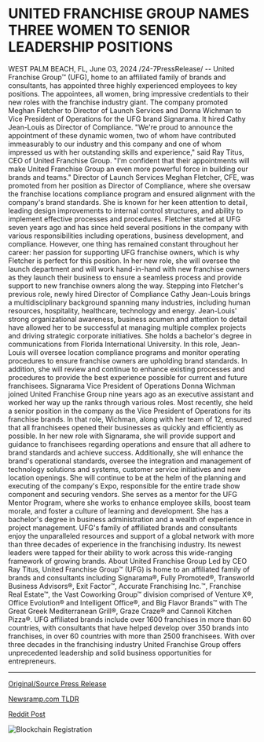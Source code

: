 # UNITED FRANCHISE GROUP NAMES THREE WOMEN TO SENIOR LEADERSHIP POSITIONS

WEST PALM BEACH, FL, June 03, 2024 /24-7PressRelease/ -- United Franchise Group™ (UFG), home to an affiliated family of brands and consultants, has appointed three highly experienced employees to key positions. The appointees, all women, bring impressive credentials to their new roles with the franchise industry giant.  The company promoted Meghan Fletcher to Director of Launch Services and Donna Wichman to Vice President of Operations for the UFG brand Signarama. It hired Cathy Jean-Louis as Director of Compliance.  "We're proud to announce the appointment of these dynamic women, two of whom have contributed immeasurably to our industry and this company and one of whom impressed us with her outstanding skills and experience," said Ray Titus, CEO of United Franchise Group. "I'm confident that their appointments will make United Franchise Group an even more powerful force in building our brands and teams."  Director of Launch Services Meghan Fletcher, CFE, was promoted from her position as Director of Compliance, where she oversaw the franchise locations compliance program and ensured alignment with the company's brand standards. She is known for her keen attention to detail, leading design improvements to internal control structures, and ability to implement effective processes and procedures. Fletcher started at UFG seven years ago and has since held several positions in the company with various responsibilities including operations, business development, and compliance. However, one thing has remained constant throughout her career: her passion for supporting UFG franchise owners, which is why Fletcher is perfect for this position. In her new role, she will oversee the launch department and will work hand-in-hand with new franchise owners as they launch their business to ensure a seamless process and provide support to new franchise owners along the way.  Stepping into Fletcher's previous role, newly hired Director of Compliance Cathy Jean-Louis brings a multidisciplinary background spanning many industries, including human resources, hospitality, healthcare, technology and energy. Jean-Louis' strong organizational awareness, business acumen and attention to detail have allowed her to be successful at managing multiple complex projects and driving strategic corporate initiatives. She holds a bachelor's degree in communications from Florida International University. In this role, Jean-Louis will oversee location compliance programs and monitor operating procedures to ensure franchise owners are upholding brand standards. In addition, she will review and continue to enhance existing processes and procedures to provide the best experience possible for current and future franchisees.  Signarama Vice President of Operations Donna Wichman joined United Franchise Group nine years ago as an executive assistant and worked her way up the ranks through various roles. Most recently, she held a senior position in the company as the Vice President of Operations for its franchise brands. In that role, Wichman, along with her team of 12, ensured that all franchisees opened their businesses as quickly and efficiently as possible. In her new role with Signarama, she will provide support and guidance to franchisees regarding operations and ensure that all adhere to brand standards and achieve success. Additionally, she will enhance the brand's operational standards, oversee the integration and management of technology solutions and systems, customer service initiatives and new location openings. She will continue to be at the helm of the planning and executing of the company's Expo, responsible for the entire trade show component and securing vendors. She serves as a mentor for the UFG Mentor Program, where she works to enhance employee skills, boost team morale, and foster a culture of learning and development. She has a bachelor's degree in business administration and a wealth of experience in project management.   UFG's family of affiliated brands and consultants enjoy the unparalleled resources and support of a global network with more than three decades of experience in the franchising industry. Its newest leaders were tapped for their ability to work across this wide-ranging framework of growing brands.  About United Franchise Group Led by CEO Ray Titus, United Franchise Group™ (UFG) is home to an affiliated family of brands and consultants including Signarama®, Fully Promoted®, Transworld Business Advisors®, Exit Factor™, Accurate Franchising Inc.™, Franchise Real Estate™, the Vast Coworking Group™ division comprised of Venture X®, Office Evolution® and Intelligent Office®, and Big Flavor Brands™ with The Great Greek Mediterranean Grill®, Graze Craze® and Cannoli Kitchen Pizza®. UFG affiliated brands include over 1600 franchises in more than 60 countries, with consultants that have helped develop over 350 brands into franchises, in over 60 countries with more than 2500 franchisees. With over three decades in the franchising industry United Franchise Group offers unprecedented leadership and solid business opportunities for entrepreneurs. 

---

[Original/Source Press Release](https://www.24-7pressrelease.com/press-release/511235/united-franchise-group-names-three-women-to-senior-leadership-positions)
                    

[Newsramp.com TLDR](None) 



[Reddit Post](https://www.reddit.com/r/HRnews/comments/1d70mx4/united_franchise_group_appoints_three_dynamic/) 



![Blockchain Registration](https://cdn.newsramp.app/24-7PressRelease/qrcode/246/3/joke9_ll.webp)